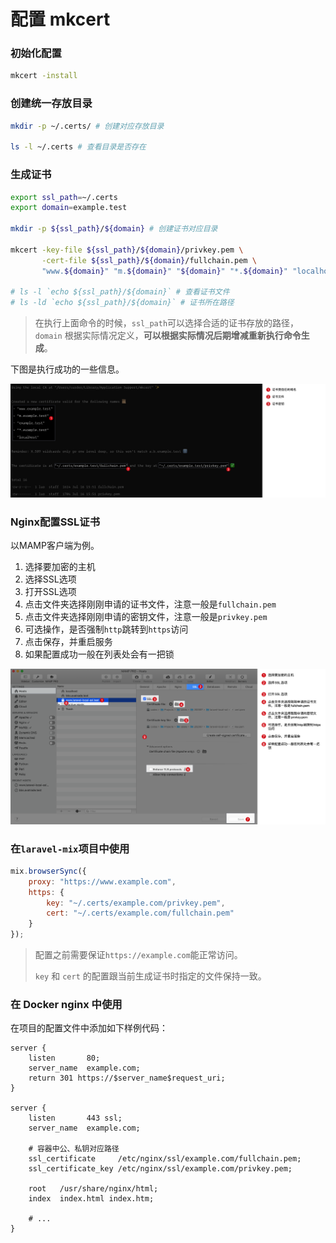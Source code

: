 # 配置 mkcert

### 初始化配置

```bash
mkcert -install
```

### 创建统一存放目录

```bash
mkdir -p ~/.certs/ # 创建对应存放目录

ls -l ~/.certs # 查看目录是否存在
```

### 生成证书

```bash
export ssl_path=~/.certs
export domain=example.test

mkdir -p ${ssl_path}/${domain} # 创建证书对应目录

mkcert -key-file ${ssl_path}/${domain}/privkey.pem \
       -cert-file ${ssl_path}/${domain}/fullchain.pem \
       "www.${domain}" "m.${domain}" "${domain}" "*.${domain}" "localhost"

# ls -l `echo ${ssl_path}/${domain}` # 查看证书文件
# ls -ld `echo ${ssl_path}/${domain}` # 证书所在路径
```

> 在执行上面命令的时候，`ssl_path`可以选择合适的证书存放的路径，`domain` 根据实际情况定义，**可以根据实际情况后期增减重新执行命令生成**。

下图是执行成功的一些信息。

![mkcert notification message](./../assets/config/mkcert-notification-message.jpeg)


### Nginx配置SSL证书

以MAMP客户端为例。

1. 选择要加密的主机
2. 选择SSL选项
3. 打开SSL选项
4. 点击文件夹选择刚刚申请的证书文件，注意一般是`fullchain.pem`
5. 点击文件夹选择刚刚申请的密钥文件，注意一般是`privkey.pem`
6. 可选操作，是否强制`http`跳转到`https`访问
7. 点击保存，并重启服务
8. 如果配置成功一般在列表处会有一把锁

![mkcert notification message](./../assets/config/mamp-apply-ssl-to-protected-website.png)


### 在`laravel-mix`项目中使用

```js
mix.browserSync({
    proxy: "https://www.example.com",
    https: {
        key: "~/.certs/example.com/privkey.pem",
        cert: "~/.certs/example.com/fullchain.pem"
    }
});
```

> 配置之前需要保证`https://example.com`能正常访问。
>
> `key` 和 `cert` 的配置跟当前生成证书时指定的文件保持一致。

### 在 Docker nginx 中使用

在项目的配置文件中添加如下样例代码：

```nginx
server {
    listen       80;
    server_name  example.com;
    return 301 https://$server_name$request_uri;
}

server {
    listen       443 ssl;
    server_name  example.com;

    # 容器中公、私钥对应路径
    ssl_certificate     /etc/nginx/ssl/example.com/fullchain.pem;
    ssl_certificate_key /etc/nginx/ssl/example.com/privkey.pem;

    root   /usr/share/nginx/html;
    index  index.html index.htm;

    # ...
}
```
